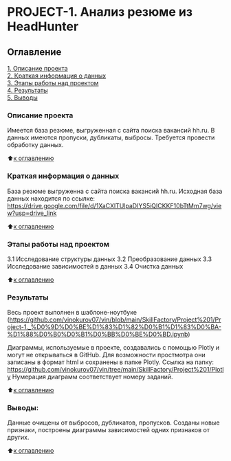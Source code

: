 # PROJECT-1. Анализ резюме из HeadHunter

## Оглавление  
[1. Описание проекта](README.md#Описание-проекта)  
[2. Краткая информация о данных](README.md#Краткая-информация-о-данных)  
[3. Этапы работы над проектом](README.md#Этапы-работы-над-проектом)  
[4. Результаты](README.md#Результаты)    
[5. Выводы](README.md#Выводы) 

### Описание проекта  

Имеется база резюме, выгруженная с сайта поиска вакансий hh.ru. В данных имеются пропуски, дубликаты, выбросы. 
Требуется провести обработку данных.

:arrow_up:[к оглавлению](_)


### Краткая информация о данных

База резюме выгруженна с сайта поиска вакансий hh.ru.
Исходная база данных находится по ссылке:
https://drive.google.com/file/d/1XaCXlTUlpaDIYS5iQICKKF10bTtMm7wg/view?usp=drive_link
  
:arrow_up:[к оглавлению](README.md#Оглавление)


### Этапы работы над проектом  

3.1 Исследование структуры данных
3.2 Преобразование данных
3.3 Исследование зависимостей в данных
3.4 Очистка данных

:arrow_up:[к оглавлению](README.md#Оглавление)


### Результаты
Весь проект выполнен в шаблоне-ноутбуке (https://github.com/vinokurov07/vin/blob/main/SkillFactory/Project%201/Project-1._%D0%9D%D0%BE%D1%83%D1%82%D0%B1%D1%83%D0%BA-%D1%88%D0%B0%D0%B1%D0%BB%D0%BE%D0%BD.ipynb)

Диаграммы, используемые в проекте, создавались с помощью Plotly и могут не открываться в GitHub. 
Для возможности простмотра они записаны в формат html и сохранены в папке Plotly. 
Ссылка на папку: https://github.com/vinokurov07/vin/tree/main/SkillFactory/Project%201/Plotly
Нумерация диаграмм соответствует номеру заданий.

:arrow_up:[к оглавлению](README.md#Оглавление)


### Выводы:  

Данные очищены от выбросов, дубликатов, пропусков. Созданы новые признаки, построены диаграммы зависимостей одних признаков от других.

:arrow_up:[к оглавлению](README.md#Оглавление)

